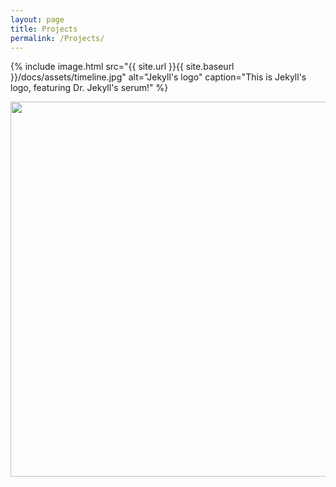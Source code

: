 ```yaml
---
layout: page
title: Projects
permalink: /Projects/
---
```



{% include image.html
    src="{{ site.url }}{{ site.baseurl }}/docs/assets/timeline.jpg" <!-- absolute URL to image file -->
    alt="Jekyll's logo" <!-- alt text -->
    caption="This is Jekyll's logo, featuring Dr. Jekyll's serum!" <!-- Caption -->
%}










<img align="right" width="600" height="600" src="{{ site.url }}{{ site.baseurl }}/docs/assets/Picture1.png" class="img-responsive" />



